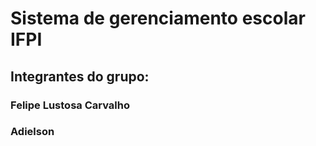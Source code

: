# Sistema de gerenciamento escolar IFPI

## Integrantes do grupo:
### Felipe Lustosa Carvalho
### Adielson
